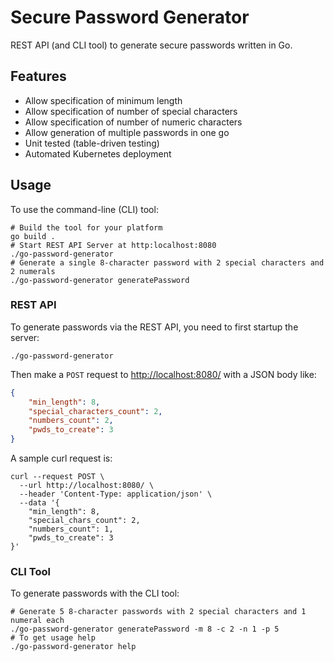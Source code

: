 # Secure Password Generator

REST API (and CLI tool) to generate secure passwords written in Go.

## Features
-  Allow specification of minimum length
-  Allow specification of number of special characters
-  Allow specification of number of numeric characters
-  Allow generation of multiple passwords in one go
-  Unit tested (table-driven testing)
-  Automated Kubernetes deployment

## Usage
To use the command-line (CLI) tool:
```shell
# Build the tool for your platform
go build .
# Start REST API Server at http:localhost:8080
./go-password-generator
# Generate a single 8-character password with 2 special characters and 2 numerals
./go-password-generator generatePassword
```

### REST API
To generate passwords via the REST API, you need to first startup the server:
```shell
./go-password-generator
```

Then make a `POST` request to [http://localhost:8080/](http://localhost:8080/) with a JSON body like:
```json
{
    "min_length": 8,
    "special_characters_count": 2,
    "numbers_count": 2,
    "pwds_to_create": 3
}
```
A sample curl request is:
```shell
curl --request POST \
  --url http://localhost:8080/ \
  --header 'Content-Type: application/json' \
  --data '{
	"min_length": 8,
	"special_chars_count": 2,
	"numbers_count": 1,
	"pwds_to_create": 3
}'
```

### CLI Tool
To generate passwords with the CLI tool:
```shell
# Generate 5 8-character passwords with 2 special characters and 1 numeral each
./go-password-generator generatePassword -m 8 -c 2 -n 1 -p 5
# To get usage help
./go-password-generator help
```

